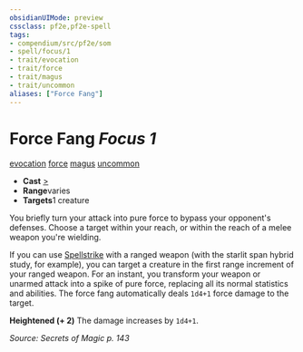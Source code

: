 ```yaml
---
obsidianUIMode: preview
cssclass: pf2e,pf2e-spell
tags:
- compendium/src/pf2e/som
- spell/focus/1
- trait/evocation
- trait/force
- trait/magus
- trait/uncommon
aliases: ["Force Fang"]
---
```

# Force Fang *Focus 1*   
[evocation](/rules/traits/evocation.md)  [force](/rules/traits/force.md)  [magus](/rules/traits/magus-som.md)  [uncommon](/rules/traits/uncommon.md)  

- **Cast** [>](/rules/core-rulebook/chapter-9-playing-the-game.md#Actions "Single Action") 
- **Range**varies
- **Targets**1 creature

You briefly turn your attack into pure force to bypass your opponent's defenses. Choose a target within your reach, or within the reach of a melee weapon you're wielding.

If you can use [Spellstrike](/rules/actions/spellstrike-som.md) with a ranged weapon (with the starlit span hybrid study, for example), you can target a creature in the first range increment of your ranged weapon. For an instant, you transform your weapon or unarmed attack into a spike of pure force, replacing all its normal statistics and abilities. The force fang automatically deals `1d4+1` force damage to the target.

**Heightened (+ 2)** The damage increases by `1d4+1`.

*Source: Secrets of Magic p. 143*